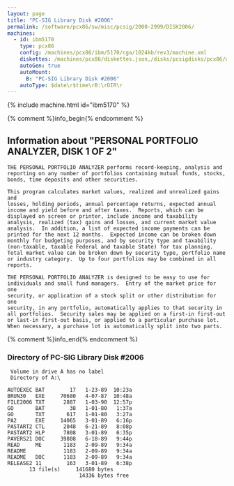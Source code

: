 ```yaml
---
layout: page
title: "PC-SIG Library Disk #2006"
permalink: /software/pcx86/sw/misc/pcsig/2000-2999/DISK2006/
machines:
  - id: ibm5170
    type: pcx86
    config: /machines/pcx86/ibm/5170/cga/1024kb/rev3/machine.xml
    diskettes: /machines/pcx86/diskettes.json,/disks/pcsigdisks/pcx86/diskettes.json
    autoGen: true
    autoMount:
      B: "PC-SIG Library Disk #2006"
    autoType: $date\r$time\rB:\rDIR\r
---
```


{% include machine.html id="ibm5170" %}

{% comment %}info_begin{% endcomment %}

## Information about "PERSONAL PORTFOLIO ANALYZER, DISK 1 OF 2"

    THE PERSONAL PORTFOLIO ANALYZER performs record-keeping, analysis and
    reporting on any number of portfolios containing mutual funds, stocks,
    bonds, time deposits and other securities.
    
    This program calculates market values, realized and unrealized gains and
    losses, holding periods, annual percentage returns, expected annual
    income and yield before and after taxes.  Reports, which can be
    displayed on screen or printer, include income and taxability
    analysis, realized (tax) gains and losses, and current market value
    analysis.  In addition, a list of expected income payments can be
    printed for the next 12 months.  Expected income can be broken down
    monthly for budgeting purposes, and by security type and taxability
    (non-taxable, taxable Federal and taxable State) for tax planning.
    Total market value can be broken down by security type, portfolio name
    or industry category.  Up to four portfolios may be combined in all
    reports.
    
    THE PERSONAL PORTFOLIO ANALYZER is designed to be easy to use for
    individuals and small fund managers.  Entry of the market price for one
    security, or application of a stock split or other distribution for one
    security, in any portfolio, automatically applies to that security in
    all portfolios.  Security sales may be applied on a first-in first-out
    or last-in first-out basis, or applied to a particular purchase lot.
    When necessary, a purchase lot is automatically split into two parts.
{% comment %}info_end{% endcomment %}


### Directory of PC-SIG Library Disk #2006

     Volume in drive A has no label
     Directory of A:\

    AUTOEXEC BAT        17   1-23-89  10:23a
    BRUN30   EXE     70680   4-07-87  10:48a
    FILE2006 TXT      2887   1-03-90  12:57p
    GO       BAT        38   1-01-80   1:37a
    GO       TXT       617   1-01-80   3:27a
    PA2      EXE     14065   3-01-89   6:16p
    PASTART2 CTL      2048   6-21-89   8:08p
    PASTART2 HLP      7808   3-01-89   6:35p
    PAVERS21 DOC     39808   6-18-89   9:44p
    READ     ME       1183   2-09-89   9:34a
    README            1183   2-09-89   9:34a
    README   DOC      1183   2-09-89   9:34a
    RELEASE2 11        163   3-01-89   6:38p
           13 file(s)     141680 bytes
                           14336 bytes free
